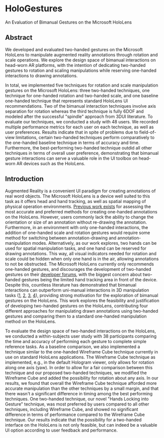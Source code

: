 # HoloGestures
An Evaluation of Bimanual Gestures on the Microsoft HoloLens

## Abstract
We developed and evaluated two-handed gestures on the Microsoft HoloLens to manipulate augmented reality annotations through rotation and scale operations. We explore the design space of bimanual interactions on head-worn AR platforms, with the intention of dedicating two-handed gestures to rotation and scaling manipulations while reserving one-handed interactions to drawing annotations.

In total, we implemented five techniques for rotation and scale manipulation gestures on the Microsoft HoloLens: three two-handed techniques, one technique for one-handed rotation and two-handed scale, and one baseline one-handed technique that represents standard HoloLens UI recommendations. Two of the bimanual interaction techniques involve axis separation for rotation whereas the third technique is fully 6DOF and modeled after the successful "spindle" approach from 3DUI literature. To evaluate our techniques, we conducted a study with 48 users. We recorded multiple performance metrics for each user on each technique, as well as user preferences. Results indicate that in spite of problems due to field-of-view limitations, certain two-handed techniques perform comparatively to the one-handed baseline technique in terms of accuracy and time. Furthermore, the best-performing two-handed technique outdid all other techniques in terms of overall user preference, demonstrating that bimanual gesture interactions can serve a valuable role in the UI toolbox on head-worn AR devices such as the HoloLens.

## Introduction

Augmented Reality is a convenient UI paradigm for creating annotations of real word objects. The Microsoft HoloLens is a device well suited to this task as it offers head and hand tracking, as well as spatial mapping of physical operation environments. [Previous work exists](http://ieeexplore.ieee.org/document/7893337/) for assessing the most accurate and preferred methods for creating one-handed annotations on the HoloLens. However, users commonly lack the ability to change the orientation or size of an annotation without re-drawing the annotation. Furthermore, in an environment with only one-handed interactions, the addition of one-handed scale and rotation gestures would require some method for switching between annotation-drawing and annotation-manipulation modes. Alternatively, as our work explores, two hands can be used for spatial manipulation tasks, and one hand can be reserved for drawing annotations. This way, all visual indicators needed for rotation and scale could be hidden when only one hand is in the air, allowing annotations to not be obstructed. The Microsoft HoloLens currently only recommends one-handed gestures, and discourages the development of two-handed gestures on their [developer forums](https://forums.hololens.com/discussion/1613/two-hands-gesture), with the biggest concern about two-handed gestures being the limited hand tracking area in front of the device. Despite this, countless literature has demonstrated that bimanual interactions can outperform uni-manual interactions in 3D manipulation tasks ([1](https://dl.acm.org/citation.cfm?id=993837), [2](https://dl.acm.org/citation.cfm?id=1089512), [3](https://dl.acm.org/citation.cfm?id=253316), [4](http://ieeexplore.ieee.org/document/7131738/)), providing strong motivation for the exploration of bimanual gestures on the HoloLens. This work explores the feasibility and justification of developing two-handed gestures on the HoloLens, contributing four different approaches for manipulating drawn annotations using two-handed gestures and comparing them to a standard one-handed manipulation method on the HoloLens.

To evaluate the design space of two-handed interactions on the HoloLens, we conducted a within-subjects user study with 38 participants comparing the time and accuracy of performing each gesture to complete simple reference tasks. As a baseline comparison, we also implemented a technique similar to the one-handed  Wireframe Cube technique currently in use on standard HoloLens applications. The Wireframe Cube technique as implemented, e.g., in the default Hologram viewer, only allows for rotation along one axis (yaw). In order to allow for a fair comparison between this technique and our proposed two-handed techniques, we modified the Wireframe Cube and added the possibility for rotation about any axis. In our results, we found that overall the Wireframe Cube technique afforded more accurate manipulation than the other techniques by a small margin, and that there wasn't a significant difference in timing among the best performing techniques. One two-handed technique, our novel "Hands Locking into Gesture" technique, was most preferred by users compared to all other techniques, including Wireframe Cube, and showed no significant difference in terms of performance compared to the Wireframe Cube technique. Our results indicate that the possibility for a two-handed interface on the HoloLens is not only feasible, but can indeed be a valuable UI option according to user feedback and performance.
